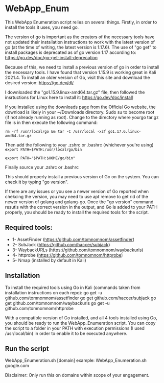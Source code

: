 # WebApp_Enum

This WebApp Enumeration script relies on several things. Firstly, in order to install the tools it uses, you need go.

The version of go is important as the creators of the necessary tools have not updated their installation instructions to work with the latest version of go (at the time of writing, the latest version is 1.17.6). The use of "go get" to install packages is deprecated as of go version 1.17 according to: https://go.dev/doc/go-get-install-deprecation

Because of this, we need to install a previous version of go in order to install the necessary tools. I have found that version 1.15.9 is working great in Kali 2021.4. To install an older version of Go, visit this site and download the desired version: https://go.dev/dl/

I downloaded the "go1.15.9.linux-amd64.tar.gz" file, then followed the insrtuctions for Linux here to install it: https://go.dev/doc/install

If you installed using the downloads page from the Official Go website, the download is likely in your ~/Downloads directory. Sudo su to become root (if not already running as root). Change to the directory where yourgo tar.gz file is in then execute the following command:

`rm -rf /usr/local/go && tar -C /usr/local -xzf go1.17.6.linux-amd64.tar.gz`

Then add the following to your .zshrc or .bashrc (whichever you're using)
`export PATH=$PATH:/usr/local/go/bin`

`export PATH="$PATH:$HOME/go/bin"`

Finally source your .zshrc or .bashrc

This should properly install a previous version of Go on the system. You can check it by typing "go version".

If there are any issues or you see a newer version of Go reported when chekcing the version, you may need to use apt remove to get rid of the newer version of golang and golang-go. Once the "go version" command resutls with the correct version in the output, and Go is added to your PATH properly, you should be ready to install the required tools for the script.

## Required tools:
- 1- AssetFinder (https://github.com/tomnomnom/assetfinder)
- 2- SubJack (https://github.com/haccer/subjack)
- 3- WaybackURLs (https://github.com/tomnomnom/waybackurls)
- 4- httprobe (https://github.com/tomnomnom/httprobe)
- 5- Nmap (installed by default in Kali)

## Installation
To install the required tools using Go in Kali (commands taken from installation instructions on each repo):
go get -u github.com/tomnomnom/assetfinder
go get github.com/haccer/subjack
go get github.com/tomnomnom/waybackurls
go get -u github.com/tomnomnom/httprobe

With a compatible version of Go installed, and all 4 tools installed using Go, you should be ready to run the WebApp_Enumeration script.
You can copy the script to a folder in your PATH with execution permissions (I used /usr/local/bin) in order to enable it to be executed anywhere.

## Run the script
WebApp_Enumeration.sh [domain] 
example: WebApp_Enumeration.sh google.com

Disclaimer: Only run this on domains within scope of your engagement.
